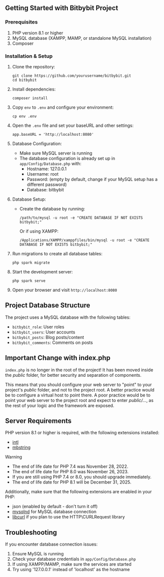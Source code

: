 

## Getting Started with Bitbybit Project

### Prerequisites

1. PHP version 8.1 or higher
2. MySQL database (XAMPP, MAMP, or standalone MySQL installation)
3. Composer

### Installation & Setup

1. Clone the repository:
   ```
   git clone https://github.com/yourusername/bitbybit.git
   cd bitbybit
   ```

2. Install dependencies:
   ```
   composer install
   ```

3. Copy `env` to `.env` and configure your environment:
   ```
   cp env .env
   ```
   
4. Open the `.env` file and set your baseURL and other settings:
   ```
   app.baseURL = 'http://localhost:8080'
   ```

5. Database Configuration:
   - Make sure MySQL server is running
   - The database configuration is already set up in `app/Config/Database.php` with:
     - Hostname: 127.0.0.1
     - Username: root
     - Password: (empty by default, change if your MySQL setup has a different password)
     - Database: bitbybit

6. Database Setup:
   - Create the database by running:
     ```
     /path/to/mysql -u root -e "CREATE DATABASE IF NOT EXISTS bitbybit;"
     ```
     Or if using XAMPP:
     ```
     /Applications/XAMPP/xamppfiles/bin/mysql -u root -e "CREATE DATABASE IF NOT EXISTS bitbybit;"
     ```

7. Run migrations to create all database tables:
   ```
   php spark migrate
   ```

8. Start the development server:
   ```
   php spark serve
   ```

9. Open your browser and visit `http://localhost:8080`

## Project Database Structure

The project uses a MySQL database with the following tables:

- `bitbybit_role`: User roles
- `bitbybit_users`: User accounts
- `bitbybit_posts`: Blog posts/content
- `bitbybit_comments`: Comments on posts

## Important Change with index.php

`index.php` is no longer in the root of the project! It has been moved inside the *public* folder,
for better security and separation of components.

This means that you should configure your web server to "point" to your project's *public* folder, and
not to the project root. A better practice would be to configure a virtual host to point there. A poor practice would be to point your web server to the project root and expect to enter *public/...*, as the rest of your logic and the
framework are exposed.

## Server Requirements

PHP version 8.1 or higher is required, with the following extensions installed:

- [intl](http://php.net/manual/en/intl.requirements.php)
- [mbstring](http://php.net/manual/en/mbstring.installation.php)

> [!WARNING]
> - The end of life date for PHP 7.4 was November 28, 2022.
> - The end of life date for PHP 8.0 was November 26, 2023.
> - If you are still using PHP 7.4 or 8.0, you should upgrade immediately.
> - The end of life date for PHP 8.1 will be December 31, 2025.

Additionally, make sure that the following extensions are enabled in your PHP:

- json (enabled by default - don't turn it off)
- [mysqlnd](http://php.net/manual/en/mysqlnd.install.php) for MySQL database connection
- [libcurl](http://php.net/manual/en/curl.requirements.php) if you plan to use the HTTP\CURLRequest library

## Troubleshooting

If you encounter database connection issues:
1. Ensure MySQL is running
2. Check your database credentials in `app/Config/Database.php`
3. If using XAMPP/MAMP, make sure the services are started
4. Try using '127.0.0.1' instead of 'localhost' as the hostname
